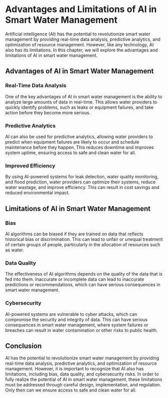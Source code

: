 Advantages and Limitations of AI in Smart Water Management
=============================================================================================================

Artificial intelligence (AI) has the potential to revolutionize smart water management by providing real-time data analysis, predictive analytics, and optimization of resource management. However, like any technology, AI also has its limitations. In this chapter, we will explore the advantages and limitations of AI in smart water management.

Advantages of AI in Smart Water Management
------------------------------------------

### Real-Time Data Analysis

One of the key advantages of AI in smart water management is the ability to analyze large amounts of data in real-time. This allows water providers to quickly identify problems, such as leaks or equipment failures, and take action before they become more serious.

### Predictive Analytics

AI can also be used for predictive analytics, allowing water providers to predict when equipment failures are likely to occur and schedule maintenance before they happen. This reduces downtime and improves system uptime, ensuring access to safe and clean water for all.

### Improved Efficiency

By using AI-powered systems for leak detection, water quality monitoring, and flood prediction, water providers can optimize their systems, reduce water wastage, and improve efficiency. This can result in cost savings and reduced environmental impact.

Limitations of AI in Smart Water Management
-------------------------------------------

### Bias

AI algorithms can be biased if they are trained on data that reflects historical bias or discrimination. This can lead to unfair or unequal treatment of certain groups of people, particularly in the allocation of resources such as water.

### Data Quality

The effectiveness of AI algorithms depends on the quality of the data that is fed into them. Inaccurate or incomplete data can lead to inaccurate predictions or recommendations, which can have serious consequences in smart water management.

### Cybersecurity

AI-powered systems are vulnerable to cyber attacks, which can compromise the security and integrity of data. This can have serious consequences in smart water management, where system failures or breaches can result in water contamination or other risks to public health.

Conclusion
----------

AI has the potential to revolutionize smart water management by providing real-time data analysis, predictive analytics, and optimization of resource management. However, it is important to recognize that AI also has limitations, including bias, data quality, and cybersecurity risks. In order to fully realize the potential of AI in smart water management, these limitations must be addressed through careful design, implementation, and regulation. Only then can we ensure access to safe and clean water for all.
